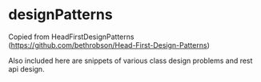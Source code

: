 # designPatterns
Copied from HeadFirstDesignPatterns (https://github.com/bethrobson/Head-First-Design-Patterns)

Also included here are snippets of various class design problems and rest api design. 



